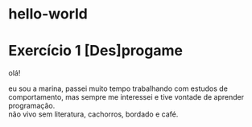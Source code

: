 # hello-world
<h1>Exercício 1 [Des]progame</h1>
<p>olá!</p> 
<p>eu sou a marina, passei muito tempo trabalhando com estudos de comportamento, mas sempre me interessei e tive vontade de aprender programação.<br>
não vivo sem literatura, cachorros, bordado e café.</p>
